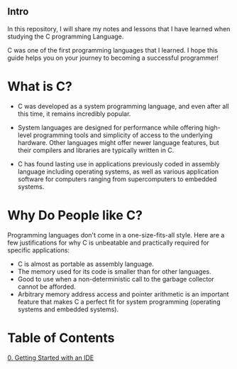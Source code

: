 ## Intro
In this repository, I will share my notes and lessons that I have learned when studying the C programming Language.

C was one of the first programming languages that I learned. I hope this guide helps you on your journey to becoming a successful programmer!

# What is C?
- C was developed as a system programming language, and even after all this time, it remains incredibly popular.

- System languages are designed for performance while offering high-level programming tools and simplicity of access to the underlying hardware. Other languages might offer newer language features, but their compilers and libraries are typically written in C.

- C has found lasting use in applications previously coded in assembly language including operating systems, as well as various application software for computers ranging from supercomputers to embedded systems.

# Why Do People like C?
Programming languages don't come in a one-size-fits-all style. Here are a few justifications for why C is unbeatable and practically required for specific applications:
- C is almost as portable as assembly language.
- The memory used for its code is smaller than for other languages.
- Good to use when a non-deterministic call to the garbage collector cannot be afforded.
- Arbitrary memory address access and pointer arithmetic is an important feature that makes C a perfect fit for system programming (operating systems and embedded systems).

# Table of Contents

[0. Getting Started with an IDE](https://github.com/miltonorlando/C/blob/main/Notes/0%20Getting%20Started%20with%20an%20IDE.md)

